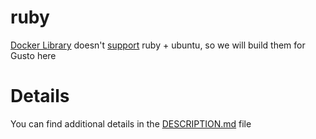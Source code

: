 # ruby
[Docker Library](https://github.com/docker-library/ruby) doesn't [support](https://github.com/docker-library/ruby/issues/258) ruby + ubuntu, so we will build them for Gusto here

# Details
You can find additional details in the [DESCRIPTION.md](https://github.com/Gusto/ruby/blob/master/DESCRIPTION.md) file
